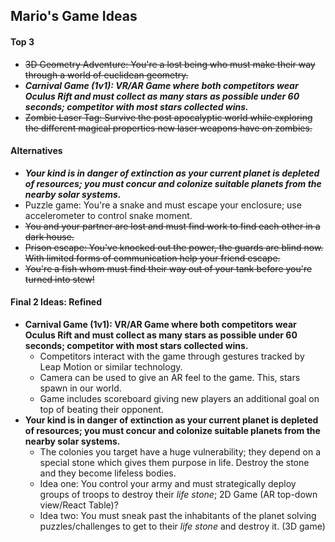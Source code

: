 ## Mario's Game Ideas

#### Top 3
* ~~3D Geometry Adventure: You're a lost being who must make their way through a world of euclidean geometry.~~
* _**Carnival Game (1v1): VR/AR Game where both competitors wear Oculus Rift and must collect as many stars as possible under 60 seconds; competitor with most stars collected wins.**_
* ~~Zombie Laser Tag: Survive the post apocalyptic world while exploring the different magical properties new laser weapons have on zombies.~~

#### Alternatives
* _**Your kind is in danger of extinction as your current planet is depleted of resources; you must concur and colonize suitable planets from the nearby solar systems.**_
* Puzzle game: You're a snake and must escape your enclosure; use accelerometer to control snake moment.
* ~~You and your partner are lost and must find work to find each other in a dark house.~~
* ~~Prison escape: You've knocked out the power, the guards are blind now. With limited forms of communication help your friend escape.~~
* ~~You're a fish whom must find their way out of your tank before you're turned into stew!~~

#### Final 2 Ideas: Refined
* **Carnival Game (1v1): VR/AR Game where both competitors wear Oculus Rift and must collect as many stars as possible under 60 seconds; competitor with most stars collected wins.**
  * Competitors interact with the game through gestures tracked by Leap Motion or similar technology.
  * Camera can be used to give an AR feel to the game. This, stars spawn in our world.
  * Game includes scoreboard giving new players an additional goal on top of beating their opponent.
* **Your kind is in danger of extinction as your current planet is depleted of resources; you must concur and colonize suitable planets from the nearby solar systems.**
  * The colonies you target have a huge vulnerability; they depend on a special stone which gives them purpose in life. Destroy the stone and they become lifeless bodies.
  * Idea one: You control your army and must strategically deploy groups of troops to destroy their _life stone_; 2D Game (AR top-down view/React Table)?
  * Idea two: You must sneak past the inhabitants of the planet solving puzzles/challenges to get to their _life stone_ and destroy it. (3D game)
